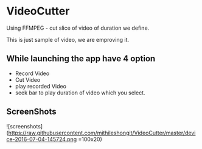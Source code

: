 # VideoCutter
Using FFMPEG - cut slice of video of duration we define. 

This is just sample of video, we are emproving it.

## While launching the app have 4 option 
* Record Video
* Cut Video
* play recorded Video
* seek bar to play duration of video which you select.

## ScreenShots
![screenshots](https://raw.githubusercontent.com/mithileshongit/VideoCutter/master/device-2016-07-04-145724.png =100x20)
